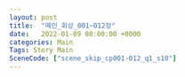 ```yaml
---
layout: post
title:  "메인_회상_001~012장"
date:   2022-01-09 08:00:00 +0000
categories: Main
Tags: Story Main
SceneCode: ["scene_skip_cp001-012_q1_s10"]
---
```

